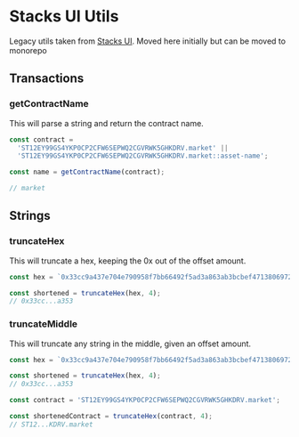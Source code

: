 # Stacks UI Utils

Legacy utils taken from [Stacks UI](https://github.com/hirosystems/ui). Moved here initially but can be moved to monorepo

## Transactions

### getContractName

This will parse a string and return the contract name.

```ts
const contract =
  'ST12EY99GS4YKP0CP2CFW6SEPWQ2CGVRWK5GHKDRV.market' ||
  'ST12EY99GS4YKP0CP2CFW6SEPWQ2CGVRWK5GHKDRV.market::asset-name';

const name = getContractName(contract);

// market
```

## Strings

### truncateHex

This will truncate a hex, keeping the 0x out of the offset amount.

```ts
const hex = `0x33cc9a437e704e790958f7bb66492f5ad3a863ab3bcbef47138069725549a353`;

const shortened = truncateHex(hex, 4);
// 0x33cc...a353
```

### truncateMiddle

This will truncate any string in the middle, given an offset amount.

```ts
const hex = `0x33cc9a437e704e790958f7bb66492f5ad3a863ab3bcbef47138069725549a353`;

const shortened = truncateHex(hex, 4);
// 0x33cc...a353

const contract = 'ST12EY99GS4YKP0CP2CFW6SEPWQ2CGVRWK5GHKDRV.market';

const shortenedContract = truncateHex(contract, 4);
// ST12...KDRV.market
```
